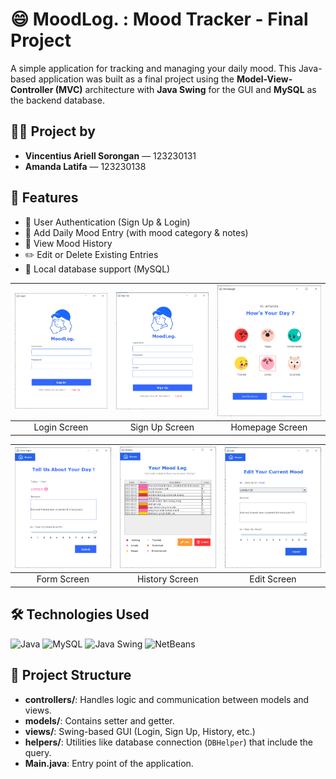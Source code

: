 # 😄 MoodLog. : Mood Tracker - Final Project

A simple application for tracking and managing your daily mood. This Java-based application was built as a final project using the **Model-View-Controller (MVC)** architecture with **Java Swing** for the GUI and **MySQL** as the backend database.

## 👩‍💻 Project by

- **Vincentius Ariell Sorongan** — 123230131
- **Amanda Latifa** — 123230138


## 📌 Features

- 🔐 User Authentication (Sign Up & Login)
- 📅 Add Daily Mood Entry (with mood category & notes)  
- 📖 View Mood History
- ✏️ Edit or Delete Existing Entries
- 💾 Local database support (MySQL)

| ![Login](screenshoot/login.png) | ![Sign Up](screenshoot/sign_up.png) | ![Homepage](screenshoot/homepage.png) |
|:----------------------------------------:|:----------------------------------------:|:------------------------------------:|
| Login Screen                           | Sign Up Screen                         | Homepage Screen                           |

| ![Form](screenshoot/form.png) | ![History](screenshoot/history.png) | ![Edit](screenshoot/edit.png) |
|:----------------------------------------:|:----------------------------------------:|:------------------------------------:|
| Form Screen                           | History Screen                         | Edit Screen                           |

## 🛠️ Technologies Used

<div align="left">
  <img src="https://cdn.jsdelivr.net/gh/devicons/devicon/icons/java/java-original.svg" title="Java" width="40"/>
  <img src="https://cdn.jsdelivr.net/gh/devicons/devicon/icons/mysql/mysql-original.svg" title="MySQL" width="40"/>
  <img src="https://upload.wikimedia.org/wikipedia/commons/0/03/Swing_icon.png" title="Java Swing" width="40"/>
  <img src="https://upload.wikimedia.org/wikipedia/commons/9/98/Apache_NetBeans_Logo.svg" title="NetBeans" width="40"/>
</div>

## 📁 Project Structure
- **controllers/**: Handles logic and communication between models and views.
- **models/**: Contains setter and getter.
- **views/**: Swing-based GUI (Login, Sign Up, History, etc.)
- **helpers/**: Utilities like database connection (`DBHelper`) that include the query.
- **Main.java**: Entry point of the application.
